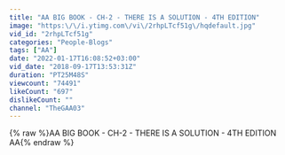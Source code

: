 ```yaml
---
title: "AA BIG BOOK - CH-2 - THERE IS A SOLUTION - 4TH EDITION"
image: "https:\/\/i.ytimg.com\/vi\/2rhpLTcf51g\/hqdefault.jpg"
vid_id: "2rhpLTcf51g"
categories: "People-Blogs"
tags: ["AA"]
date: "2022-01-17T16:08:52+03:00"
vid_date: "2018-09-17T13:53:31Z"
duration: "PT25M48S"
viewcount: "74491"
likeCount: "697"
dislikeCount: ""
channel: "TheGAA03"
---
```

{% raw %}AA BIG BOOK - CH-2 - THERE IS A SOLUTION - 4TH EDITION AA{% endraw %}
